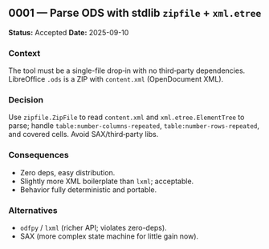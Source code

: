 ## 0001 — Parse ODS with stdlib `zipfile` + `xml.etree`

**Status:** Accepted
**Date:** 2025-09-10

### Context

The tool must be a single-file drop‑in with no third‑party dependencies. LibreOffice `.ods` is a ZIP with `content.xml` (OpenDocument XML).

### Decision

Use `zipfile.ZipFile` to read `content.xml` and `xml.etree.ElementTree` to parse; handle `table:number-columns-repeated`, `table:number-rows-repeated`, and covered cells. Avoid SAX/third‑party libs.

### Consequences

* Zero deps, easy distribution.
* Slightly more XML boilerplate than `lxml`; acceptable.
* Behavior fully deterministic and portable.

### Alternatives

* `odfpy` / `lxml` (richer API; violates zero-deps).
* SAX (more complex state machine for little gain now).
